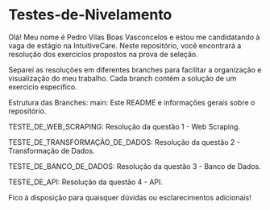 # Testes-de-Nivelamento

Olá! Meu nome é Pedro Vilas Boas Vasconcelos e estou me candidatando à vaga de estágio na IntuitiveCare. Neste repositório, você encontrará a resolução dos exercícios propostos na prova de seleção.

Separei as resoluções em diferentes branches para facilitar a organização e visualização do meu trabalho. Cada branch contém a solução de um exercício específico.

Estrutura das Branches:
main: Este README e informações gerais sobre o repositório.

TESTE_DE_WEB_SCRAPING: Resolução da questão 1 - Web Scraping.

TESTE_DE_TRANSFORMAÇÃO_DE_DADOS: Resolução da questão 2 - Transformação de Dados.

TESTE_DE_BANCO_DE_DADOS: Resolução da questão 3 - Banco de Dados.

TESTE_DE_API: Resolução da questão 4 - API.

Fico à disposição para quaisquer dúvidas ou esclarecimentos adicionais!
